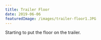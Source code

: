 ```yaml
---
title: Trailer Floor
date: 2019-06-06
featuredImage: /images/trailer-floor1.JPG
---
```


Starting to put the floor on the trailer.
